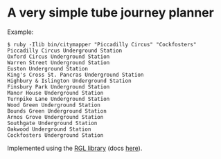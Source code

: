 # A very simple tube journey planner

Example: 

```
$ ruby -Ilib bin/citymapper "Piccadilly Circus" "Cockfosters"
Piccadilly Circus Underground Station
Oxford Circus Underground Station
Warren Street Underground Station
Euston Underground Station
King's Cross St. Pancras Underground Station
Highbury & Islington Underground Station
Finsbury Park Underground Station
Manor House Underground Station
Turnpike Lane Underground Station
Wood Green Underground Station
Bounds Green Underground Station
Arnos Grove Underground Station
Southgate Underground Station
Oakwood Underground Station
Cockfosters Underground Station
```

Implemented using the [RGL library](https://github.com/javanthropus/rgl) (docs [here](http://www.rubydoc.info/github/monora/rgl)).
